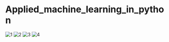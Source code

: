 # Applied_machine_learning_in_python
![1](https://user-images.githubusercontent.com/78659259/164873768-eba7785a-145d-4ef7-bd7f-dae846599583.png)
![2](https://user-images.githubusercontent.com/78659259/164874097-b02059c8-e154-4698-858f-cad200f3e0fa.png)
![3](https://user-images.githubusercontent.com/78659259/164874123-d8f03552-86ed-44b6-bcf8-91d801a5a0f8.png)
![4](https://user-images.githubusercontent.com/78659259/164874141-3ff09618-c583-414c-a67e-1092337bad1f.png)
